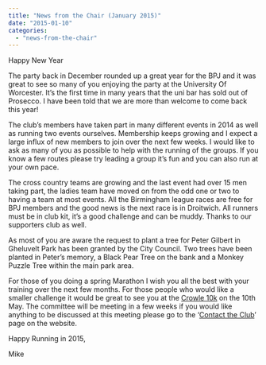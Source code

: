 ```yaml
---
title: "News from the Chair (January 2015)"
date: "2015-01-10"
categories: 
  - "news-from-the-chair"
---
```


Happy New Year

The party back in December rounded up a great year for the BPJ and it was great to see so many of you enjoying the party at the University Of Worcester. It’s the first time in many years that the uni bar has sold out of Prosecco. I have been told that we are more than welcome to come back this year!

The club’s members have taken part in many different events in 2014 as well as running two events ourselves. Membership keeps growing and I expect a large influx of new members to join over the next few weeks. I would like to ask as many of you as possible to help with the running of the groups. If you know a few routes please try leading a group it’s fun and you can also run at your own pace.

The cross country teams are growing and the last event had over 15 men taking part, the ladies team have moved on from the odd one or two to having a team at most events. All the Birmingham league races are free for BPJ members and the good news is the next race is in Droitwich. All runners must be in club kit, it’s a good challenge and can be muddy. Thanks to our supporters club as well.

As most of you are aware the request to plant a tree for Peter Gilbert in Gheluvelt Park has been granted by the City Council. Two trees have been planted in Peter’s memory, a Black Pear Tree on the bank and a Monkey Puzzle Tree within the main park area.

For those of you doing a spring Marathon I wish you all the best with your training over the next few months. For those people who would like a smaller challenge it would be great to see you at the [Crowle 10k](http://www.crowle-online.co.uk/race_entry/) on the 10th May. The committee will be meeting in a few weeks if you would like anything to be discussed at this meeting please go to the ‘[Contact the Club](https://bpj.org.uk/contact-the-club/ "Contact the Club")’ page on the website.

Happy Running in 2015,

Mike
